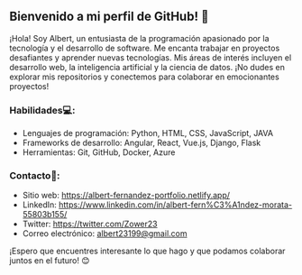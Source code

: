 ## Bienvenido a mi perfil de GitHub! 👋

¡Hola! Soy Albert, un entusiasta de la programación apasionado por la tecnología y el desarrollo de software. Me encanta trabajar en proyectos desafiantes y aprender nuevas tecnologías. Mis áreas de interés incluyen el desarrollo web, la inteligencia artificial y la ciencia de datos. ¡No dudes en explorar mis repositorios y conectemos para colaborar en emocionantes proyectos!

### Habilidades💻:
- Lenguajes de programación: Python, HTML, CSS, JavaScript, JAVA
- Frameworks de desarrollo: Angular, React, Vue.js, Django, Flask
- Herramientas: Git, GitHub, Docker, Azure

### Contacto📩:
- Sitio web: https://albert-fernandez-portfolio.netlify.app/
- LinkedIn: https://www.linkedin.com/in/albert-fern%C3%A1ndez-morata-55803b155/
- Twitter: https://twitter.com/Zower23
- Correo electrónico: albert23199@gmail.com

¡Espero que encuentres interesante lo que hago y que podamos colaborar juntos en el futuro! 😊
